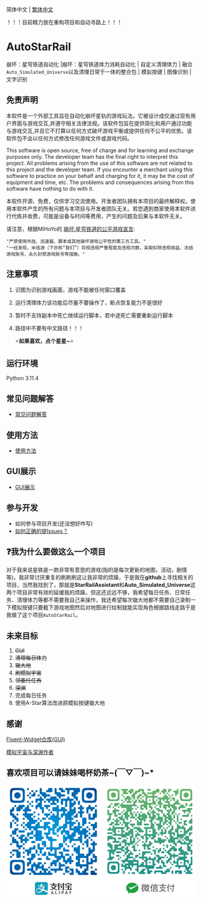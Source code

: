 简体中文 | [繁体中文](./README_TC.md)



！！！目前精力放在重构项目和自动寻路上！！！



# AutoStarRail

崩坏：星穹铁道自动化 |崩坏：星穹铁道体力消耗自动化 | 自定义清理体力 | 融合`Auto_Simulated_Universe`以及清理日常于一体的整合包 | 模拟按键 | 图像识别 | 文字识别



## 免责声明

本软件是一个外部工具旨在自动化崩坏星轨的游戏玩法。它被设计成仅通过现有用户界面与游戏交互,并遵守相关法律法规。该软件包旨在提供简化和用户通过功能与游戏交互,并且它不打算以任何方式破坏游戏平衡或提供任何不公平的优势。该软件包不会以任何方式修改任何游戏文件或游戏代码。

This software is open source, free of charge and for learning and exchange purposes only. The developer team has the final right to interpret this project. All problems arising from the use of this software are not related to this project and the developer team. If you encounter a merchant using this software to practice on your behalf and charging for it, it may be the cost of equipment and time, etc. The problems and consequences arising from this software have nothing to do with it.

本软件开源、免费，仅供学习交流使用。开发者团队拥有本项目的最终解释权。使用本软件产生的所有问题与本项目与开发者团队无关。若您遇到商家使用本软件进行代练并收费，可能是设备与时间等费用，产生的问题及后果与本软件无关。

请注意，根据MiHoYo的 [崩坏:星穹铁道的公平游戏宣言](https://sr.mihoyo.com/news/111246?nav=news&type=notice):

```
"严禁使用外挂、加速器、脚本或其他破坏游戏公平性的第三方工具。"
"一经发现，米哈游（下亦称“我们”）将视违规严重程度及违规次数，采取扣除违规收益、冻结游戏账号、永久封禁游戏账号等措施。"
```



## 注意事项

1. 识图为识别游戏画面，游戏不能被任何窗口覆盖

5. 运行清理体力该功能后尽量不要操作了，断点恢复能力不是很好

6. 暂时不支持副本中死亡继续运行脚本，若中途死亡需要重新运行脚本

7. 路径中不要有中文路径！！！

   ⭐**如果喜欢，点个星星~**⭐

## 运行环境

Python 3.11.4

## 常见问题解答

- [常见问题解答](./doc/readme/CN/常见问题.md)

## 使用方法

- [使用方法](./doc/readme/CN/使用方法.md)

## GUI展示

- [GUI展示](./doc/readme/CN/gui展示.md)

## 参与开发

- 如何参与项目开发(还没想好咋写)
- [如何正确的提Issues？](https://www.bilibili.com/video/BV18T411z7R4/?spm_id_from=333.999.0.0&vd_source=ec620e4f4feee0d5f5bfc246495f7f84)

## ❓我为什么要做这么一个项目

  对于我来说星铁是一款非常有意思的游戏(指的是每次更新的地图，活动，剧情等)，我非常讨厌重复的刷刷刷这让我非常的烦躁，于是我在**github**上寻找相关的项目，当然我找到了，那就是**StarRailAssistant**和**Auto_Simulated_Universe**这两个项目非常有效的延缓我的烦躁，但这还远远不够，我希望每日任务、日常任务、清理体力等都不需要我自己来操作，我还希望每次锄大地都不需要自己录制一下模拟按键只要截下游戏地图然后对地图进行绘制就能实现角色根据路线走路于是我做了这个项目`AutoStarRail`。



## 未来目标

1. ~~GUI~~
2. ~~清理每日体力~~
3. ~~锄大地~~
4. ~~刷模拟宇宙~~
5. ~~领委托任务~~
6. ~~深渊~~
7. 完成每日任务
8. 使用A-Star算法改进原模拟按键锄大地



## 感谢

[Fluent-Widget仓库(GUI)](https://github.com/zhiyiYo/PyQt-Fluent-Widgets)

[模拟宇宙与深渊作者](https://github.com/CHNZYX)





## 喜欢项目可以请妹妹喝杯奶茶~(￣▽￣)~*

![money](./doc/money.jpg)
